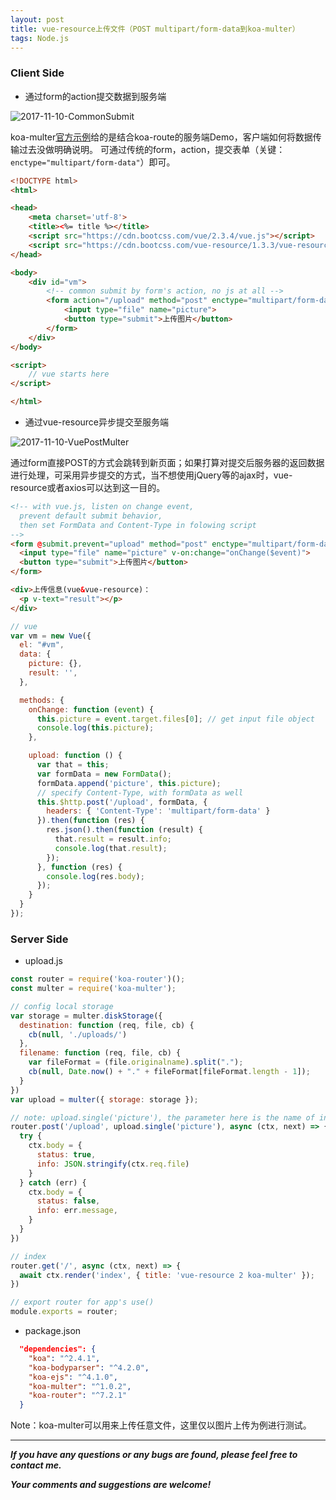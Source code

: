 ```yaml
---
layout: post
title: vue-resource上传文件（POST multipart/form-data到koa-multer）
tags: Node.js
---
```

### Client Side

- 通过form的action提交数据到服务端

![2017-11-10-CommonSubmit](https://github.com/heartsuit/heartsuit.github.io/raw/master/pictures/2017-11-10-CommonSubmit.gif)

koa-multer[官方示例](https://www.npmjs.com/package/koa-multer)给的是结合koa-route的服务端Demo，客户端如何将数据传输过去没做明确说明。
可通过传统的form，action，提交表单（关键：`enctype="multipart/form-data"`）即可。

``` html
<!DOCTYPE html>
<html>

<head>
	<meta charset='utf-8'>
	<title><%= title %></title>
	<script src="https://cdn.bootcss.com/vue/2.3.4/vue.js"></script>
	<script src="https://cdn.bootcss.com/vue-resource/1.3.3/vue-resource.js"></script>
</head>

<body>
	<div id="vm">
		<!-- common submit by form's action, no js at all -->
		<form action="/upload" method="post" enctype="multipart/form-data">
			<input type="file" name="picture">
			<button type="submit">上传图片</button>
		</form>
	</div>
</body>

<script>
	// vue starts here
</script>

</html>
```

- 通过vue-resource异步提交至服务端

![2017-11-10-VuePostMulter](https://github.com/heartsuit/heartsuit.github.io/raw/master/pictures/2017-11-10-VuePostMulter.gif)

通过form直接POST的方式会跳转到新页面；如果打算对提交后服务器的返回数据进行处理，可采用异步提交的方式，当不想使用jQuery等的ajax时，vue-resource或者axios可以达到这一目的。

``` html
<!-- with vue.js, listen on change event, 
  prevent default submit behavior,
  then set FormData and Content-Type in folowing script			
-->
<form @submit.prevent="upload" method="post" enctype="multipart/form-data">
  <input type="file" name="picture" v-on:change="onChange($event)">
  <button type="submit">上传图片</button>
</form>

<div>上传信息(vue&vue-resource)：
  <p v-text="result"></p>
</div>
```

``` javascript
// vue
var vm = new Vue({
  el: "#vm",
  data: {
    picture: {},
    result: '',
  },

  methods: {
    onChange: function (event) {
      this.picture = event.target.files[0]; // get input file object
      console.log(this.picture);
    },

    upload: function () {
      var that = this;
      var formData = new FormData();
      formData.append('picture', this.picture);
      // specify Content-Type, with formData as well
      this.$http.post('/upload', formData, {
        headers: { 'Content-Type': 'multipart/form-data' }
      }).then(function (res) {
        res.json().then(function (result) {
          that.result = result.info;
          console.log(that.result);
        });
      }, function (res) {
        console.log(res.body);
      });
    }
  }
});

```

### Server Side

- upload.js

``` javascript
const router = require('koa-router')();
const multer = require('koa-multer');

// config local storage
var storage = multer.diskStorage({
  destination: function (req, file, cb) {
    cb(null, './uploads/')
  },
  filename: function (req, file, cb) {
    var fileFormat = (file.originalname).split(".");
    cb(null, Date.now() + "." + fileFormat[fileFormat.length - 1]);
  }
})
var upload = multer({ storage: storage });

// note: upload.single('picture'), the parameter here is the name of input(form data)
router.post('/upload', upload.single('picture'), async (ctx, next) => {
  try {
    ctx.body = {
      status: true,
      info: JSON.stringify(ctx.req.file)
    }
  } catch (err) {
    ctx.body = {
      status: false,
      info: err.message,
    }
  }
})

// index
router.get('/', async (ctx, next) => {
  await ctx.render('index', { title: 'vue-resource 2 koa-multer' });
})

// export router for app's use()
module.exports = router; 
```
- package.json

``` json
  "dependencies": {
    "koa": "^2.4.1",
    "koa-bodyparser": "^4.2.0",
    "koa-ejs": "^4.1.0",
    "koa-multer": "^1.0.2",
    "koa-router": "^7.2.1"
  }
```

Note：koa-multer可以用来上传任意文件，这里仅以图片上传为例进行测试。

---
***If you have any questions or any bugs are found, please feel free to contact me.***

***Your comments and suggestions are welcome!***